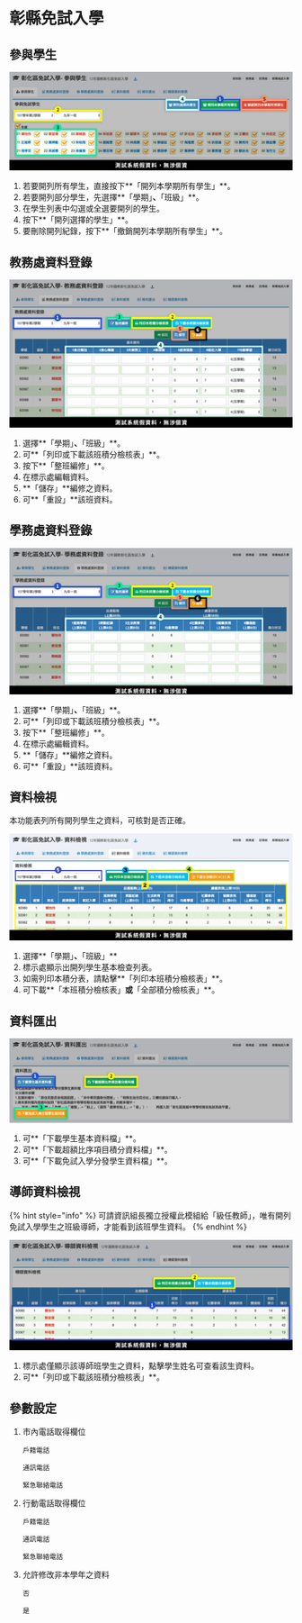 # 彰縣免試入學

## 參與學生

![](../.gitbook/assets/chc-stud-list.png)

1. 若要開列所有學生，直接按下**「開列本學期所有學生」**。
2. 若要開列部分學生，先選擇**「學期」**、**「班級」**。
3. 在學生列表中勾選或全選要開列的學生。
4. 按下**「開列選擇的學生」**。
5. 要刪除開列紀錄，按下**「撤銷開列本學期所有學生」**。

## 教務處資料登錄

![](../.gitbook/assets/chc-input-data-a.png)

1. 選擇**「學期」**、**「班級」**。
2. 可**「列印或下載該班積分檢核表」**。
3. 按下**「整班編修」**。
4. 在標示處編輯資料。
5. **「儲存」**編修之資料。
6. 可**「重設」**該班資料。

## 學務處資料登錄

![](../.gitbook/assets/chc-input-data-b.png)

1. 選擇**「學期」**、**「班級」**。
2. 可**「列印或下載該班積分檢核表」**。
3. 按下**「整班編修」**。
4. 在標示處編輯資料。
5. **「儲存」**編修之資料。
6. 可**「重設」**該班資料。

## 資料檢視

本功能表列所有開列學生之資料，可核對是否正確。

![](<../.gitbook/assets/chc-stud-data (1).png>)

1. 選擇**「學期」**、**「班級」**
2. 標示處顯示出開列學生基本檢查列表。&#x20;
3. 如需列印本積分表，請點擊**「列印本班積分檢核表」**。&#x20;
4. 可下載**「本班積分檢核表」**或**「全部積分檢核表」**。

## 資料匯出

![](<../.gitbook/assets/chc-output (1).png>)

1. 可**「下載學生基本資料檔」**。
2. 可**「下載超額比序項目積分資料檔」**。
3. 可**「下載免試入學分發學生資料檔」**。

## 導師資料檢視

{% hint style="info" %}
可請資訊組長獨立授權此模組給「級任教師」，唯有開列免試入學學生之班級導師，才能看到該班學生資料。
{% endhint %}

![](../.gitbook/assets/chc-tutor-view.png)

1. 標示處僅顯示該導師班學生之資料，點擊學生姓名可查看該生資料。
2. 可**「列印或下載該班積分檢核表」**。

## 參數設定

1.  市內電話取得欄位&#x20;

    `戶籍電話`

    `通訊電話`&#x20;

    `緊急聯絡電話`
2.  行動電話取得欄位

    `戶籍電話`

    `通訊電話`

    `緊急聯絡電話`
3.  允許修改非本學年之資料

    `否`

    `是`
